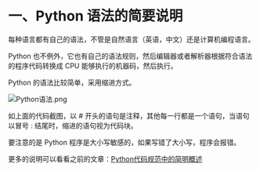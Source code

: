 # 一、Python 语法的简要说明 #

每种语言都有自己的语法，不管是自然语言（英语，中文）还是计算机编程语言。

Python 也不例外，它也有自己的语法规则，然后编辑器或者解析器根据符合语法的程序代码转换成 CPU 能够执行的机器码，然后执行。

Python 的语法比较简单，采用缩进方式。

![Python语法.png](http://upload-images.jianshu.io/upload_images/2136918-b9b072c2587cc89e.png?imageMogr2/auto-orient/strip%7CimageView2/2/w/1240)

如上面的代码截图，以 # 开头的语句是注释，其他每一行都是一个语句，当语句以冒号 : 结尾时，缩进的语句视为代码块。

要注意的是 Python 程序是大小写敏感的，如果写错了大小写，程序会报错。

更多的说明可以看看之前的文章：[Python代码规范中的简明概述](https://www.readwithu.com/codeSpecification/codeSpecification_first.html)

